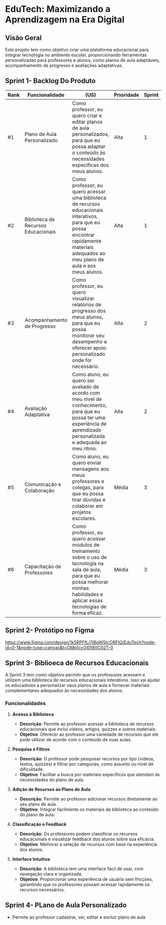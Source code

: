 # EduTech: Maximizando a Aprendizagem na Era Digital

## Visão Geral
Este projeto tem como objetivo criar uma plataforma educacional para integrar tecnologia no ambiente escolar, proporcionando ferramentas personalizadas para professores e alunos, como planos de aula adaptáveis, acompanhamento de progresso e avaliações adaptativas.

## Sprint 1- Backlog Do Produto

| **Rank** | **Funcionalidade**                | **(US)**                                                                                                                                                              | **Prioridade** | **Sprint** |
|------------|-----------------------------------|----------------------------------------------------------------------------------------------------------------------------------------------------------------------------------|----------------|------------------------|
|  #1   | Plano de Aula Personalizado       | Como professor, eu quero criar e editar planos de aula personalizados, para que eu possa adaptar o conteúdo às necessidades específicas dos meus alunos.                          | Alta           | 1                      |
|  #2  | Biblioteca de Recursos Educacionais | Como professor, eu quero acessar uma biblioteca de recursos educacionais interativos, para que eu possa encontrar rapidamente materiais adequados ao meu plano de aula e aos meus alunos. | Alta           | 1                     |
| #3   | Acompanhamento de Progresso       | Como professor, eu quero visualizar relatórios de progresso dos meus alunos, para que eu possa monitorar seu desempenho e oferecer apoio personalizado onde for necessário.        | Alta           | 2                      |
| #4   | Avaliação Adaptativa              | Como aluno, eu quero ser avaliado de acordo com meu nível de conhecimento, para que eu possa ter uma experiência de aprendizado personalizada e adequada ao meu ritmo.              | Alta           | 2                      |
| #5   | Comunicação e Colaboração         | Como aluno, eu quero enviar mensagens aos meus professores e colegas, para que eu possa tirar dúvidas e colaborar em projetos escolares.                                           | Média          | 3                     |
| #6   | Capacitação de Professores        | Como professor, eu quero acessar módulos de treinamento sobre o uso de tecnologia na sala de aula, para que eu possa melhorar minhas habilidades e aplicar essas tecnologias de forma eficaz. | Média          | 3                     |

## Sprint 2- Protótipo no Figma
https://www.figma.com/design/1k5RPFfLj7tBpW5tcORFlQ/EduTech?node-id=0-1&node-type=canvas&t=GMp1cyOI0180C02T-0

## Sprint 3- Biblioeca de Recursos Educacionais
A Sprint 3 tem como objetivo permitir que os professores acessem e utilizem uma biblioteca de recursos educacionais interativos. Isso vai ajudar os educadores a personalizar seus planos de aula e fornecer materiais complementares adequados às necessidades dos alunos.

### Funcionalidades

1. **Acesso à Biblioteca**
   - **Descrição**: Permite ao professor acessar a biblioteca de recursos educacionais que inclui vídeos, artigos, quizzes e outros materiais.
   - **Objetivo**: Oferecer ao professor uma variedade de recursos que ele pode utilizar de acordo com o conteúdo de suas aulas.

2. **Pesquisa e Filtros**
   - **Descrição**: O professor pode pesquisar recursos por tipo (vídeos, textos, quizzes) e filtrar por categorias, como assunto ou nível de dificuldade.
   - **Objetivo**: Facilitar a busca por materiais específicos que atendam às necessidades do plano de aula.

3. **Adição de Recursos ao Plano de Aula**
   - **Descrição**: Permite ao professor adicionar recursos diretamente ao seu plano de aula.
   - **Objetivo**: Integrar facilmente os materiais da biblioteca ao conteúdo do plano de aula.

4. **Classificação e Feedback**
   - **Descrição**: Os professores podem classificar os recursos educacionais e visualizar feedback dos alunos sobre sua eficácia.
   - **Objetivo**: Melhorar a seleção de recursos com base na experiência dos alunos.

5. **Interface Intuitiva**
   - **Descrição**: A biblioteca tem uma interface fácil de usar, com navegação clara e organizada.
   - **Objetivo**: Proporcionar uma experiência de usuário sem fricções, garantindo que os professores possam acessar rapidamente os recursos necessários.

## Sprint 4- PLano de Aula Personalizado
- Permite ao professor cadastrar, ver, editar e excluir plano de aula
